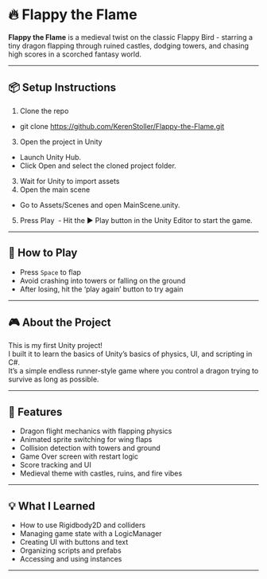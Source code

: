 # 🔥 Flappy the Flame

**Flappy the Flame** is a medieval twist on the classic Flappy Bird - starring a tiny dragon flapping through ruined castles, dodging towers, and chasing high scores in a scorched fantasy world.

---

## 📦 Setup Instructions
1. Clone the repo
  - git clone https://github.com/KerenStoller/Flappy-the-Flame.git 
3. Open the project in Unity
  - Launch Unity Hub.
  - Click Open and select the cloned project folder.
3. Wait for Unity to import assets
4. Open the main scene
  - Go to Assets/Scenes and open MainScene.unity.
5. Press Play
   - Hit the ▶️ Play button in the Unity Editor to start the game.
---

## 🚀 How to Play

- Press `Space` to flap  
- Avoid crashing into towers or falling on the ground  
- After losing, hit the ‘play again’ button to try again

---

## 🎮 About the Project

This is my first Unity project!  
I built it to learn the basics of Unity’s basics of physics, UI, and scripting in C#.  
It’s a simple endless runner-style game where you control a dragon trying to survive as long as possible.

---

## 🧪 Features

- Dragon flight mechanics with flapping physics
- Animated sprite switching for wing flaps
- Collision detection with towers and ground
- Game Over screen with restart logic
- Score tracking and UI
- Medieval theme with castles, ruins, and fire vibes

---

## 💡 What I Learned
- How to use Rigidbody2D and colliders
- Managing game state with a LogicManager
- Creating UI with buttons and text 
- Organizing scripts and prefabs
- Accessing and using instances

---
